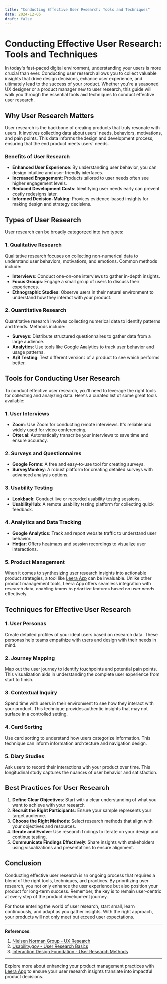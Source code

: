 ```yaml
---
title: "Conducting Effective User Research: Tools and Techniques"
date: 2024-12-05
draft: false
---
```

# Conducting Effective User Research: Tools and Techniques

In today's fast-paced digital environment, understanding your users is more crucial than ever. Conducting user research allows you to collect valuable insights that drive design decisions, enhance user experience, and ultimately lead to the success of your product. Whether you're a seasoned UX designer or a product manager new to user research, this guide will walk you through the essential tools and techniques to conduct effective user research.

## Why User Research Matters

User research is the backbone of creating products that truly resonate with users. It involves collecting data about users' needs, behaviors, motivations, and pain points. This data informs the design and development process, ensuring that the end product meets users' needs.

### Benefits of User Research
- **Enhanced User Experience**: By understanding user behavior, you can design intuitive and user-friendly interfaces.
- **Increased Engagement**: Products tailored to user needs often see higher engagement levels.
- **Reduced Development Costs**: Identifying user needs early can prevent costly redesigns later.
- **Informed Decision-Making**: Provides evidence-based insights for making design and strategy decisions.

## Types of User Research

User research can be broadly categorized into two types:

### 1. Qualitative Research
Qualitative research focuses on collecting non-numerical data to understand user behaviors, motivations, and emotions. Common methods include:
- **Interviews**: Conduct one-on-one interviews to gather in-depth insights.
- **Focus Groups**: Engage a small group of users to discuss their experiences.
- **Ethnographic Studies**: Observe users in their natural environment to understand how they interact with your product.

### 2. Quantitative Research
Quantitative research involves collecting numerical data to identify patterns and trends. Methods include:
- **Surveys**: Distribute structured questionnaires to gather data from a large audience.
- **Analytics**: Use tools like Google Analytics to track user behavior and usage patterns.
- **A/B Testing**: Test different versions of a product to see which performs better.

## Tools for Conducting User Research

To conduct effective user research, you'll need to leverage the right tools for collecting and analyzing data. Here's a curated list of some great tools available:

### 1. **User Interviews**
- **Zoom**: Use Zoom for conducting remote interviews. It's reliable and widely used for video conferencing.
- **Otter.ai**: Automatically transcribe your interviews to save time and ensure accuracy.

### 2. **Surveys and Questionnaires**
- **Google Forms**: A free and easy-to-use tool for creating surveys.
- **SurveyMonkey**: A robust platform for creating detailed surveys with advanced analysis options.

### 3. **Usability Testing**
- **Lookback**: Conduct live or recorded usability testing sessions.
- **UsabilityHub**: A remote usability testing platform for collecting quick feedback.

### 4. **Analytics and Data Tracking**
- **Google Analytics**: Track and report website traffic to understand user behavior.
- **Hotjar**: Offers heatmaps and session recordings to visualize user interactions.

### 5. **Product Management**
When it comes to synthesizing user research insights into actionable product strategies, a tool like [Leera App](https://leera.app) can be invaluable. Unlike other product management tools, Leera App offers seamless integration with research data, enabling teams to prioritize features based on user needs effectively.

## Techniques for Effective User Research

### 1. **User Personas**
Create detailed profiles of your ideal users based on research data. These personas help teams empathize with users and design with their needs in mind.

### 2. **Journey Mapping**
Map out the user journey to identify touchpoints and potential pain points. This visualization aids in understanding the complete user experience from start to finish.

### 3. **Contextual Inquiry**
Spend time with users in their environment to see how they interact with your product. This technique provides authentic insights that may not surface in a controlled setting.

### 4. **Card Sorting**
Use card sorting to understand how users categorize information. This technique can inform information architecture and navigation design.

### 5. **Diary Studies**
Ask users to record their interactions with your product over time. This longitudinal study captures the nuances of user behavior and satisfaction.

## Best Practices for User Research

1. **Define Clear Objectives**: Start with a clear understanding of what you want to achieve with your research.
2. **Recruit the Right Participants**: Ensure your sample represents your target audience.
3. **Choose the Right Methods**: Select research methods that align with your objectives and resources.
4. **Iterate and Evolve**: Use research findings to iterate on your design and continue testing.
5. **Communicate Findings Effectively**: Share insights with stakeholders using visualizations and presentations to ensure alignment.

## Conclusion

Conducting effective user research is an ongoing process that requires a blend of the right tools, techniques, and practices. By prioritizing user research, you not only enhance the user experience but also position your product for long-term success. Remember, the key is to remain user-centric at every step of the product development journey.

For those entering the world of user research, start small, learn continuously, and adapt as you gather insights. With the right approach, your products will not only meet but exceed user expectations.

---

**References**:
1. [Nielsen Norman Group - UX Research](https://www.nngroup.com/articles/ux-research)
2. [Usability.gov - User Research Basics](https://www.usability.gov/how-to-and-tools/methods/user-research.html)
3. [Interaction Design Foundation - User Research Methods](https://www.interaction-design.org/literature/topics/user-research)

---

Explore more about enhancing your product management practices with [Leera App](https://leera.app) to ensure your user research insights translate into impactful product decisions.